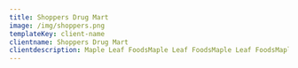 ```yaml
---
title: Shoppers Drug Mart
image: /img/shoppers.png
templateKey: client-name
clientname: Shoppers Drug Mart
clientdescription: Maple Leaf FoodsMaple Leaf FoodsMaple Leaf FoodsMaple Leaf Foods
---
```



